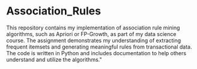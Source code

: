 # Association_Rules
This repository contains my implementation of association rule mining algorithms, such as Apriori or FP-Growth, as part of my data science course. The assignment demonstrates my understanding of extracting frequent itemsets and generating meaningful rules from transactional data. The code is written in Python and includes documentation to help others understand and utilize the algorithms."
